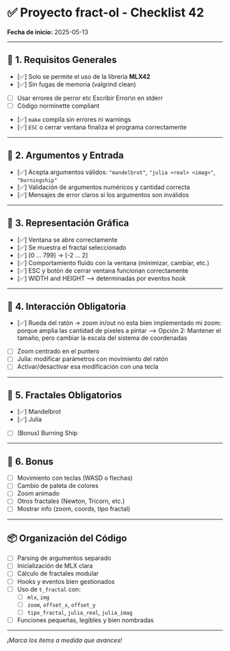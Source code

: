 # ✅ Proyecto fract-ol - Checklist 42

**Fecha de inicio:** 2025-05-13

---

## 🔹 1. Requisitos Generales

- [✅] Solo se permite el uso de la librería **MLX42**
- [✅] Sin fugas de memoria (valgrind clean)
- [ ] Usar errores de perror etc Escribir Error\n en stderr
- [ ] Código norminette compliant
- [✅] `make` compila sin errores ni warnings
- [✅] `ESC` o cerrar ventana finaliza el programa correctamente

---

## 🔹 2. Argumentos y Entrada

- [✅] Acepta argumentos válidos: `"mandelbrot"`, `"julia <real> <imag>"`, `"burningship"`
- [✅] Validación de argumentos numéricos y cantidad correcta
- [✅] Mensajes de error claros si los argumentos son inválidos

---

## 🔹 3. Representación Gráfica

- [✅] Ventana se abre correctamente
- [✅] Se muestra el fractal seleccionado
- [✅] [0 ... 799] -> [-2 ... 2]
- [✅] Comportamiento fluido con la ventana (minimizar, cambiar, etc.)
- [✅] ESC y botón de cerrar ventana funcionan correctamente
- [✅] WIDTH and HEIGHT --> determinadas por eventos hook

---

## 🔹 4. Interacción Obligatoria

- [✅] Rueda del ratón → zoom in/out   no esta bien implementado mi zoom: porque amplia las cantidad de pixeles a pintar --> Opción 2: Mantener el tamaño, pero cambiar la escala del sistema de coordenadas
- [ ] Zoom centrado en el puntero
- [ ] Julia: modificar parámetros con movimiento del ratón
- [ ] Activar/desactivar esa modificación con una tecla

---

## 🔹 5. Fractales Obligatorios

- [✅] Mandelbrot
- [✅] Julia
- [ ] (Bonus) Burning Ship

---

## 🔹 6. Bonus

- [ ] Movimiento con teclas (WASD o flechas)
- [ ] Cambio de paleta de colores
- [ ] Zoom animado
- [ ] Otros fractales (Newton, Tricorn, etc.)
- [ ] Mostrar info (zoom, coords, tipo fractal)

---

## 📦 Organización del Código

- [ ] Parsing de argumentos separado
- [ ] Inicialización de MLX clara
- [ ] Cálculo de fractales modular
- [ ] Hooks y eventos bien gestionados
- [ ] Uso de `t_fractal` con:
  - [ ] `mlx`, `img`
  - [ ] `zoom`, `offset_x`, `offset_y`
  - [ ] `tipo_fractal`, `julia_real`, `julia_imag`
- [ ] Funciones pequeñas, legibles y bien nombradas

---

_¡Marca los ítems a medida que avances!_
